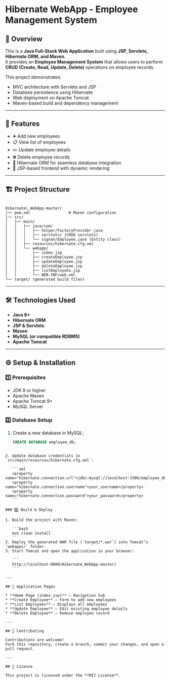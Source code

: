 # Hibernate WebApp - Employee Management System

## 📌 Overview
This is a **Java Full-Stack Web Application** built using **JSP, Servlets, Hibernate ORM, and Maven**.  
It provides an **Employee Management System** that allows users to perform **CRUD (Create, Read, Update, Delete)** operations on employee records.

This project demonstrates:
- MVC architecture with Servlets and JSP  
- Database persistence using Hibernate  
- Web deployment on Apache Tomcat  
- Maven-based build and dependency management  

---

## 🚀 Features
- ➕ Add new employees  
- 📋 View list of employees  
- ✏️ Update employee details  
- ❌ Delete employee records  
- 🔗 Hibernate ORM for seamless database integration  
- 🎨 JSP-based frontend with dynamic rendering  

---

## 🏗️ Project Structure
```

Hibernate\_WebApp-master/
│── pom.xml                 # Maven configuration
│── src/
│   ├── main/
│   │   ├── java/com/
│   │   │   ├── helper/FactoryProvider.java
│   │   │   ├── servlets/ (CRUD servlets)
│   │   │   └── vignan/Employee.java (Entity class)
│   │   ├── resources/hibernate.cfg.xml
│   │   └── webapp/
│   │       ├── index.jsp
│   │       ├── createEmployee.jsp
│   │       ├── updateEmployee.jsp
│   │       ├── deleteEmployee.jsp
│   │       ├── listEmployees.jsp
│   │       └── WEB-INF/web.xml
└── target/ (generated build files)

````

---

## 🛠️ Technologies Used
- **Java 8+**  
- **Hibernate ORM**  
- **JSP & Servlets**  
- **Maven**  
- **MySQL (or compatible RDBMS)**  
- **Apache Tomcat**  

---

## ⚙️ Setup & Installation

### 1️⃣ Prerequisites
- JDK 8 or higher  
- Apache Maven  
- Apache Tomcat 9+  
- MySQL Server  

### 2️⃣ Database Setup
1. Create a new database in MySQL:
   ```sql
   CREATE DATABASE employee_db;
````

2. Update database credentials in `src/main/resources/hibernate.cfg.xml`:

   ```xml
   <property name="hibernate.connection.url">jdbc:mysql://localhost:3306/employee_db</property>
   <property name="hibernate.connection.username">your_username</property>
   <property name="hibernate.connection.password">your_password</property>
   ```

### 3️⃣ Build & Deploy

1. Build the project with Maven:

   ```bash
   mvn clean install
   ```
2. Deploy the generated WAR file (`target/*.war`) into Tomcat’s `webapps/` folder.
3. Start Tomcat and open the application in your browser:

   ```
   http://localhost:8080/Hibernate_WebApp-master/
   ```

---

## 📸 Application Pages

* **Home Page (index.jsp)** – Navigation hub
* **Create Employee** – Form to add new employees
* **List Employees** – Displays all employees
* **Update Employee** – Edit existing employee details
* **Delete Employee** – Remove employee record

---

## 🤝 Contributing

Contributions are welcome!
Fork this repository, create a branch, commit your changes, and open a pull request.

---

## 📜 License

This project is licensed under the **MIT License**.
